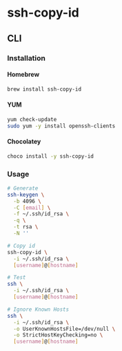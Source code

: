 # ssh-copy-id

## CLI

### Installation

#### Homebrew

```sh
brew install ssh-copy-id
```

#### YUM

```sh
yum check-update
sudo yum -y install openssh-clients
```

#### Chocolatey

```sh
choco install -y ssh-copy-id
```

### Usage

```sh
# Generate
ssh-keygen \
  -b 4096 \
  -C [email] \
  -f ~/.ssh/id_rsa \
  -q \
  -t rsa \
  -N ''

# Copy id
ssh-copy-id \
  -i ~/.ssh/id_rsa \
  [username]@[hostname]

# Test
ssh \
  -i ~/.ssh/id_rsa \
  [username]@[hostname]

# Ignore Known Hosts
ssh \
  -i ~/.ssh/id_rsa \
  -o UserKnownHostsFile=/dev/null \
  -o StrictHostKeyChecking=no \
  [username]@[hostname]
```
